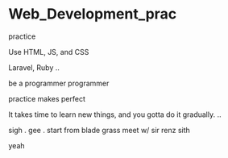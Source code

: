 # Web_Development_prac
practice

Use HTML, JS, and CSS

Laravel, Ruby ..

be a programmer programmer

practice makes perfect

It takes time to learn new things, and you gotta do it gradually.
..

sigh
. gee . start from blade grass meet w/ sir renz
sith

yeah